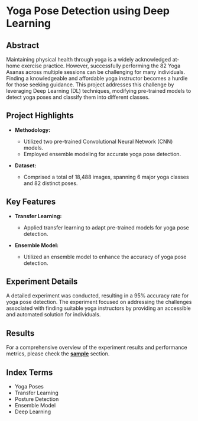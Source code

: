 # Yoga Pose Detection using Deep Learning

## Abstract

Maintaining physical health through yoga is a widely acknowledged at-home exercise practice. However, successfully performing the 82 Yoga Asanas across multiple sessions can be challenging for many individuals. Finding a knowledgeable and affordable yoga instructor becomes a hurdle for those seeking guidance. This project addresses this challenge by leveraging Deep Learning (DL) techniques, modifying pre-trained models to detect yoga poses and classify them into different classes.

## Project Highlights

- **Methodology:**
  - Utilized two pre-trained Convolutional Neural Network (CNN) models.
  - Employed ensemble modeling for accurate yoga pose detection.

- **Dataset:**
  - Comprised a total of 18,488 images, spanning 6 major yoga classes and 82 distinct poses.

## Key Features

- **Transfer Learning:**
  - Applied transfer learning to adapt pre-trained models for yoga pose detection.

- **Ensemble Model:**
  - Utilized an ensemble model to enhance the accuracy of yoga pose detection.

## Experiment Details

A detailed experiment was conducted, resulting in a 95% accuracy rate for yoga pose detection. The experiment focused on addressing the challenges associated with finding suitable yoga instructors by providing an accessible and automated solution for individuals.

## Results

For a comprehensive overview of the experiment results and performance metrics, please check the [**sample**](.sample/) section.

## Index Terms

- Yoga Poses
- Transfer Learning
- Posture Detection
- Ensemble Model
- Deep Learning
